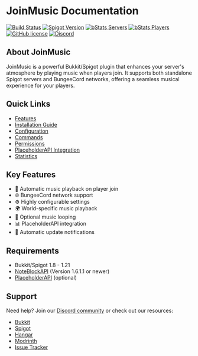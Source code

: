 # JoinMusic Documentation

[![Build Status](https://github.com/T0biii/JoinMusic/workflows/Java%20CI/badge.svg)](https://github.com/T0biii/JoinMusic/actions)
[![Spigot Version](https://img.shields.io/badge/Spigot-1.8--1.21-orange.svg)](https://www.spigotmc.org/resources/joinmusic.78169/)
[![bStats Servers](https://img.shields.io/bstats/servers/6447)](https://bstats.org/plugin/bukkit/JoinMusic/6447)
[![bStats Players](https://img.shields.io/bstats/players/6447)](https://bstats.org/plugin/bukkit/JoinMusik)
[![GitHub license](https://img.shields.io/github/license/T0biii/JoinMusic)](https://github.com/T0biii/JoinMusic/blob/master/LICENSE)
[![Discord](https://img.shields.io/badge/Discord-7289DA?style=for-the-badge&logo=discord&logoColor=white)](https://discord.gg/qKskYDBAMW)

## About JoinMusic

JoinMusic is a powerful Bukkit/Spigot plugin that enhances your server's atmosphere by playing music when players join. It supports both standalone Spigot servers and BungeeCord networks, offering a seamless musical experience for your players.

## Quick Links

- [Features](features.md)
- [Installation Guide](installation.md)
- [Configuration](configuration.md)
- [Commands](commands.md)
- [Permissions](permissions.md)
- [PlaceholderAPI Integration](placeholderapi.md)
- [Statistics](statistics.md)

## Key Features

- 🎵 Automatic music playback on player join
- 🌐 BungeeCord network support
- ⚙️ Highly configurable settings
- 🌍 World-specific music playback
- 🔄 Optional music looping
- 📊 PlaceholderAPI integration
- 🔔 Automatic update notifications

## Requirements

- Bukkit/Spigot 1.8 - 1.21
- [NoteBlockAPI](https://www.spigotmc.org/resources/noteblockapi.19287/) (Version 1.6.1.1 or newer)
- [PlaceholderAPI](https://www.spigotmc.org/resources/placeholderapi.6245/) (optional)

## Support

Need help? Join our [Discord community](https://discord.gg/qKskYDBAMW) or check out our resources:

- [Bukkit](https://dev.bukkit.org/projects/joinmusik)
- [Spigot](https://www.spigotmc.org/resources/joinmusic.78169//)
- [Hangar](https://hangar.papermc.io/T0biii/JoinMusic)
- [Modrinth](https://modrinth.com/plugin/joinmusic)
- [Issue Tracker](https://github.com/T0biii/JoinMusic/issues) 
